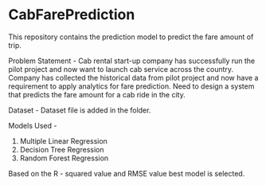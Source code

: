 # CabFarePrediction
This repository contains the prediction model to predict the fare amount of trip.

Problem Statement - 
Cab rental start-up company has successfully run the pilot project and now want to launch cab service across the country. Company has collected the historical data from pilot project and now have a requirement to apply analytics for fare prediction. Need to design a system that predicts the fare amount for a cab ride in the city.

Dataset - 
Dataset file is added in the folder.

Models Used -
1. Multiple Linear Regression
2. Decision Tree Regression
3. Random Forest Regression

Based on the R - squared value and RMSE value best model is selected.
